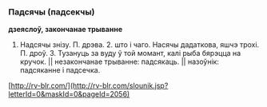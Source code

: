 ### Падсячы (падсекчы)
**дзеяслоў, закончанае трыванне**

1. Надсячы знізу. П. дрэва. 2. што і чаго. Насячы дадаткова, яшчэ трохі. П. дроў. 3. Тузануць за вуду ў той момант, калі рыба бярэцца на кручок. || незакончанае трыванне: падсякаць. || назоўнік: падсяканне і падсечка.

<a rel="author">[http://rv-blr.com/](http://rv-blr.com/slounik.jsp?letterId=0&maskId=0&pageId=2056)</a>
